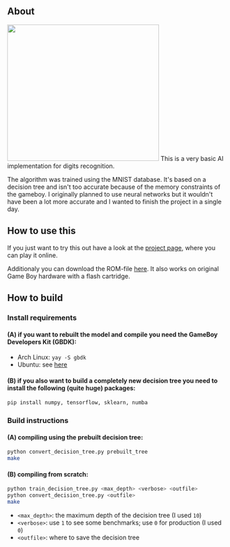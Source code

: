 ## About
<img src="https://img.itch.zone/aW1hZ2UvNTMxMzM1LzI3NjIzNzIucG5n/original/UxmsgW.png" width="348" height="313" />
This is a very basic AI implementation for digits recognition.

The algorithm was trained using the MNIST database. It's based on a decision tree and isn't too accurate because of the memory constraints of the gameboy. I originally planned to use neural networks but it wouldn't have been a lot more accurate and I wanted to finish the project in a single day.

## How to use this
If you just want to try this out have a look at the [project page](https://z80z80z80.itch.io/gameboy-ai), where you can play it online.

Additionaly you can download the ROM-file [here](""). It also works on original Game Boy hardware with a flash cartridge.

## How to build
### Install requirements
#### (A) if you want to rebuilt the model and compile you need the GameBoy Developers Kit (GBDK):
* Arch Linux: `yay -S gbdk`   
* Ubuntu: see [here](https://github.com/gheja/gbdk)
   
#### (B) if you also want to build a completely new decision tree you need to install the following (quite huge) packages:
```bash
pip install numpy, tensorflow, sklearn, numba
```

### Build instructions 
#### (A) compiling using the prebuilt decision tree:
```bash
python convert_decision_tree.py prebuilt_tree
make
```

#### (B) compiling from scratch:
```bash
python train_decision_tree.py <max_depth> <verbose> <outfile>
python convert_decision_tree.py <outfile>
make
```
   * `<max_depth>`: the maximum depth of the decision tree (I used `10`)      
   * `<verbose>`: use `1` to see some benchmarks; use `0` for production (I used `0`)      
   * `<outfile>`: where to save the decision tree      
